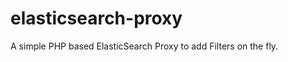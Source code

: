 elasticsearch-proxy
===================

A simple PHP based ElasticSearch Proxy to add Filters on the fly.
